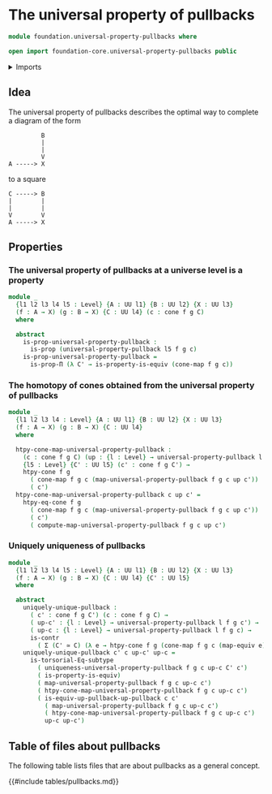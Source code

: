 # The universal property of pullbacks

```agda
module foundation.universal-property-pullbacks where

open import foundation-core.universal-property-pullbacks public
```

<details><summary>Imports</summary>

```agda
open import foundation.cones-over-cospans
open import foundation.dependent-pair-types
open import foundation.equivalences
open import foundation.subtype-identity-principle
open import foundation.universe-levels

open import foundation-core.contractible-types
open import foundation-core.identity-types
open import foundation-core.propositions
```

</details>

## Idea

The universal property of pullbacks describes the optimal way to complete a
diagram of the form

```text
         B
         |
         |
         V
A -----> X
```

to a square

```text
C -----> B
|        |
|        |
V        V
A -----> X
```

## Properties

### The universal property of pullbacks at a universe level is a property

```agda
module _
  {l1 l2 l3 l4 l5 : Level} {A : UU l1} {B : UU l2} {X : UU l3}
  (f : A → X) (g : B → X) {C : UU l4} (c : cone f g C)
  where

  abstract
    is-prop-universal-property-pullback :
      is-prop (universal-property-pullback l5 f g c)
    is-prop-universal-property-pullback =
      is-prop-Π (λ C' → is-property-is-equiv (cone-map f g c))
```

### The homotopy of cones obtained from the universal property of pullbacks

```agda
module _
  {l1 l2 l3 l4 : Level} {A : UU l1} {B : UU l2} {X : UU l3}
  (f : A → X) (g : B → X) {C : UU l4}
  where

  htpy-cone-map-universal-property-pullback :
    (c : cone f g C) (up : {l : Level} → universal-property-pullback l f g c) →
    {l5 : Level} {C' : UU l5} (c' : cone f g C') →
    htpy-cone f g
      ( cone-map f g c (map-universal-property-pullback f g c up c'))
      ( c')
  htpy-cone-map-universal-property-pullback c up c' =
    htpy-eq-cone f g
      ( cone-map f g c (map-universal-property-pullback f g c up c'))
      ( c')
      ( compute-map-universal-property-pullback f g c up c')
```

### Uniquely uniqueness of pullbacks

```agda
module _
  {l1 l2 l3 l4 l5 : Level} {A : UU l1} {B : UU l2} {X : UU l3}
  (f : A → X) (g : B → X) {C : UU l4} {C' : UU l5}
  where

  abstract
    uniquely-unique-pullback :
      ( c' : cone f g C') (c : cone f g C) →
      ( up-c' : {l : Level} → universal-property-pullback l f g c') →
      ( up-c : {l : Level} → universal-property-pullback l f g c) →
      is-contr
        ( Σ (C' ≃ C) (λ e → htpy-cone f g (cone-map f g c (map-equiv e)) c'))
    uniquely-unique-pullback c' c up-c' up-c =
      is-torsorial-Eq-subtype
        ( uniqueness-universal-property-pullback f g c up-c C' c')
        ( is-property-is-equiv)
        ( map-universal-property-pullback f g c up-c c')
        ( htpy-cone-map-universal-property-pullback f g c up-c c')
        ( is-equiv-up-pullback-up-pullback c c'
          ( map-universal-property-pullback f g c up-c c')
          ( htpy-cone-map-universal-property-pullback f g c up-c c')
          up-c up-c')
```

## Table of files about pullbacks

The following table lists files that are about pullbacks as a general concept.

{{#include tables/pullbacks.md}}
